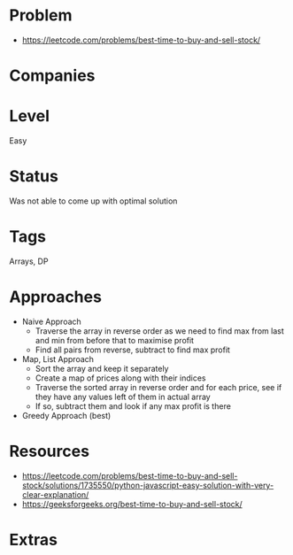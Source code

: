 # Problem

- https://leetcode.com/problems/best-time-to-buy-and-sell-stock/

# Companies

# Level

Easy

# Status

Was not able to come up with optimal solution

# Tags

Arrays, DP

# Approaches

- Naive Approach
  - Traverse the array in reverse order as we need to find max from last and min from before that to maximise profit
  - Find all pairs from reverse, subtract to find max profit
- Map, List Approach
  - Sort the array and keep it separately
  - Create a map of prices along with their indices
  - Traverse the sorted array in reverse order and for each price, see if they have any values left of them in actual array
  - If so, subtract them and look if any max profit is there
- Greedy Approach (best)

# Resources

- https://leetcode.com/problems/best-time-to-buy-and-sell-stock/solutions/1735550/python-javascript-easy-solution-with-very-clear-explanation/
- https://geeksforgeeks.org/best-time-to-buy-and-sell-stock/

# Extras
